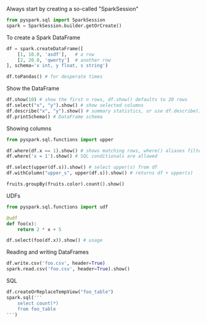 
Always start by creating a so-called "SparkSession"
```python
from pyspark.sql import SparkSession
spark = SparkSession.builder.getOrCreate()
```

To create a Spark DataFrame
```python
df = spark.createDataFrame([
    [1, 10.0, 'asdf'],   # a row
    [2, 20.0, 'qwerty']  # another row
], schema='x int, y float, s string')

df.toPandas() # for desperate times
```

Show the DataFrame
```python
df.show(10) # show the first n rows, df.show() defaults to 20 rows
df.select("x", "y").show() # show selected columns
df.describe("x", "y").show() # summary statistics, or use df.describe().show()
df.printSchema() # DataFrame schema  
```

Showing columns
```python
from pyspark.sql.functions import upper

df.where(df.x == 1).show() # shows matching rows, where() aliases filter()
df.where('x = 1').show() # SQL conditionals are allowed

df.select(upper(df.s)).show() # select upper(s) from df
df.withColumn("upper_s", upper(df.s)).show() # returns df + upper(s)

fruits.groupBy(fruits.color).count().show()
```

UDFs
```python
from pyspark.sql.functions import udf

@udf
def foo(x):
    return 2 * x + 5

df.select(foo(df.x)).show() # usage
```

Reading and writing DataFrames
```python
df.write.csv('foo.csv', header=True)
spark.read.csv('foo.csv', header=True).show()
```

SQL
```python
df.createOrReplaceTempView("foo_table")
spark.sql('''
    select count(*) 
    from foo_table
''')
```